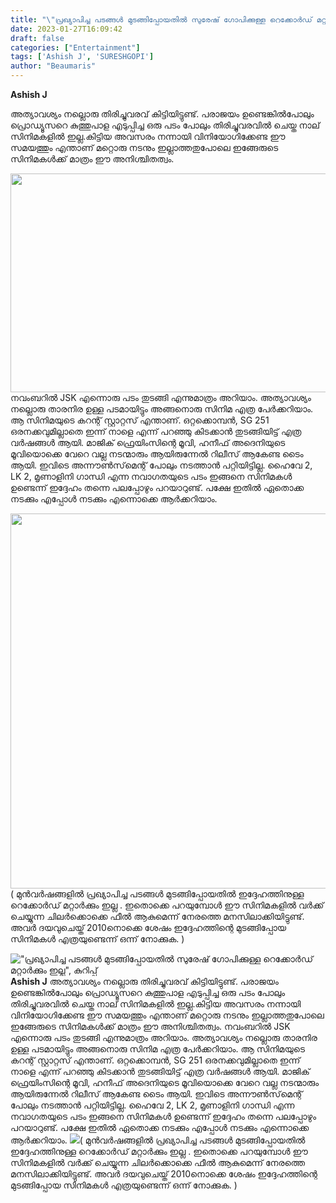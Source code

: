 ```yaml
---
title: "\"പ്രഖ്യാപിച്ച പടങ്ങൾ മുടങ്ങിപ്പോയതിൽ സുരേഷ്‌ ഗോപിക്കുള്ള റെക്കോർഡ് മറ്റാർക്കും ഇല്ല\", കുറിപ്പ്"
date: 2023-01-27T16:09:42
draft: false
categories: ["Entertainment"]
tags: ['Ashish J', 'SURESHGOPI']
author: "Beaumaris"
---
```


<strong>Ashish J</strong>

അത്യാവശ്യം നല്ലൊരു തിരിച്ചുവരവ് കിട്ടിയിട്ടുണ്ട്. പരാജയം ഉണ്ടെങ്കിൽപോലും പ്രൊഡ്യൂസറെ കുത്തുപാള എടുപ്പിച്ച ഒരു പടം പോലും തിരിച്ചുവരവിൽ ചെയ്ത നാല് സിനിമകളിൽ ഇല്ല.കിട്ടിയ അവസരം നന്നായി വിനിയോഗിക്കേണ്ട ഈ സമയത്തും എന്താണ് മറ്റൊരു നടനും ഇല്ലാത്തതുപോലെ ഇങ്ങേരുടെ സിനിമകൾക്ക് മാത്രം ഈ അനിശ്ചിതത്വം.

<img class="size-large wp-image-381276 aligncenter" src="https://cdn.boolokam.com/articles/2023/01/ccvvv.jpg" alt="" width="668" height="350" />നവംബറിൽ JSK എന്നൊരു പടം തുടങ്ങി എന്നുമാത്രം അറിയാം. അത്യാവശ്യം നല്ലൊരു താരനിര ഉള്ള പടമായിട്ടും അങ്ങനൊരു സിനിമ എത്ര പേർക്കറിയാം. ആ സിനിമയുടെ കറന്റ്‌ സ്റ്റാറ്റസ് എന്താണ്. ഒറ്റക്കൊമ്പൻ, SG 251 ഒരനക്കവുമില്ലാതെ ഇന്ന് നാളെ എന്ന് പറഞ്ഞു കിടക്കാൻ തുടങ്ങിയിട്ട് എത്ര വർഷങ്ങൾ ആയി. മാജിക്‌ ഫ്രെയിംസിന്റെ മൂവി, ഹനീഫ് അദെനിയുടെ മൂവിയൊക്കെ വേറെ വല്ല നടന്മാരും ആയിരുന്നേൽ റിലീസ് ആകേണ്ട ടൈം ആയി. ഇവിടെ അന്നൗൺസ്‌മെന്റ് പോലും നടത്താൻ പറ്റിയിട്ടില്ല. ഹൈവേ 2, LK 2, മൃണാളിനി ഗാന്ധി എന്ന നവാഗതയുടെ പടം ഇങ്ങനെ സിനിമകൾ ഉണ്ടെന്ന് ഇദ്ദേഹം തന്നെ പലപ്പോഴും പറയാറുണ്ട്. പക്ഷേ ഇതിൽ ഏതൊക്ക നടക്കും എപ്പോൾ നടക്കും എന്നൊക്കെ ആർക്കറിയാം.

<img class="size-large wp-image-381275 aligncenter" src="https://cdn.boolokam.com/articles/2023/01/ac-1024x768.webp" alt="" width="800" height="600" />( മുൻവർഷങ്ങളിൽ പ്രഖ്യാപിച്ച പടങ്ങൾ മുടങ്ങിപ്പോയതിൽ ഇദ്ദേഹത്തിനുള്ള റെക്കോർഡ് മറ്റാർക്കും ഇല്ല . ഇതൊക്കെ പറയുമ്പോൾ ഈ സിനിമകളിൽ വർക്ക്‌ ചെയ്യുന്ന ചിലർക്കൊക്കെ ഫീൽ ആകുമെന്ന് നേരത്തെ മനസിലാക്കിയിട്ടുണ്ട്. അവർ ദയവുചെയ്ത് 2010നൊക്കെ ശേഷം ഇദ്ദേഹത്തിന്റെ മുടങ്ങിപ്പോയ സിനിമകൾ എത്രയുണ്ടെന്ന് ഒന്ന് നോക്കുക. )


!["പ്രഖ്യാപിച്ച പടങ്ങൾ മുടങ്ങിപ്പോയതിൽ സുരേഷ്‌ ഗോപിക്കുള്ള റെക്കോർഡ് മറ്റാർക്കും ഇല്ല", കുറിപ്പ്](https://cdn.boolokam.com/articles/2023/01/ccvvv.jpg)**Ashish J** അത്യാവശ്യം നല്ലൊരു തിരിച്ചുവരവ് കിട്ടിയിട്ടുണ്ട്. പരാജയം ഉണ്ടെങ്കിൽപോലും പ്രൊഡ്യൂസറെ കുത്തുപാള എടുപ്പിച്ച ഒരു പടം പോലും തിരിച്ചുവരവിൽ ചെയ്ത നാല് സിനിമകളിൽ ഇല്ല.കിട്ടിയ അവസരം നന്നായി വിനിയോഗിക്കേണ്ട ഈ സമയത്തും എന്താണ് മറ്റൊരു നടനും ഇല്ലാത്തതുപോലെ ഇങ്ങേരുടെ സിനിമകൾക്ക് മാത്രം ഈ അനിശ്ചിതത്വം. നവംബറിൽ JSK എന്നൊരു പടം തുടങ്ങി എന്നുമാത്രം അറിയാം. അത്യാവശ്യം നല്ലൊരു താരനിര ഉള്ള പടമായിട്ടും അങ്ങനൊരു സിനിമ എത്ര പേർക്കറിയാം. ആ സിനിമയുടെ കറന്റ്‌ സ്റ്റാറ്റസ് എന്താണ്. ഒറ്റക്കൊമ്പൻ, SG 251 ഒരനക്കവുമില്ലാതെ ഇന്ന് നാളെ എന്ന് പറഞ്ഞു കിടക്കാൻ തുടങ്ങിയിട്ട് എത്ര വർഷങ്ങൾ ആയി. മാജിക്‌ ഫ്രെയിംസിന്റെ മൂവി, ഹനീഫ് അദെനിയുടെ മൂവിയൊക്കെ വേറെ വല്ല നടന്മാരും ആയിരുന്നേൽ റിലീസ് ആകേണ്ട ടൈം ആയി. ഇവിടെ അന്നൗൺസ്‌മെന്റ് പോലും നടത്താൻ പറ്റിയിട്ടില്ല. ഹൈവേ 2, LK 2, മൃണാളിനി ഗാന്ധി എന്ന നവാഗതയുടെ പടം ഇങ്ങനെ സിനിമകൾ ഉണ്ടെന്ന് ഇദ്ദേഹം തന്നെ പലപ്പോഴും പറയാറുണ്ട്. പക്ഷേ ഇതിൽ ഏതൊക്ക നടക്കും എപ്പോൾ നടക്കും എന്നൊക്കെ ആർക്കറിയാം. ![](https://cdn.boolokam.com/articles/2023/01/ac-1024x768.webp)( മുൻവർഷങ്ങളിൽ പ്രഖ്യാപിച്ച പടങ്ങൾ മുടങ്ങിപ്പോയതിൽ ഇദ്ദേഹത്തിനുള്ള റെക്കോർഡ് മറ്റാർക്കും ഇല്ല . ഇതൊക്കെ പറയുമ്പോൾ ഈ സിനിമകളിൽ വർക്ക്‌ ചെയ്യുന്ന ചിലർക്കൊക്കെ ഫീൽ ആകുമെന്ന് നേരത്തെ മനസിലാക്കിയിട്ടുണ്ട്. അവർ ദയവുചെയ്ത് 2010നൊക്കെ ശേഷം ഇദ്ദേഹത്തിന്റെ മുടങ്ങിപ്പോയ സിനിമകൾ എത്രയുണ്ടെന്ന് ഒന്ന് നോക്കുക. )
